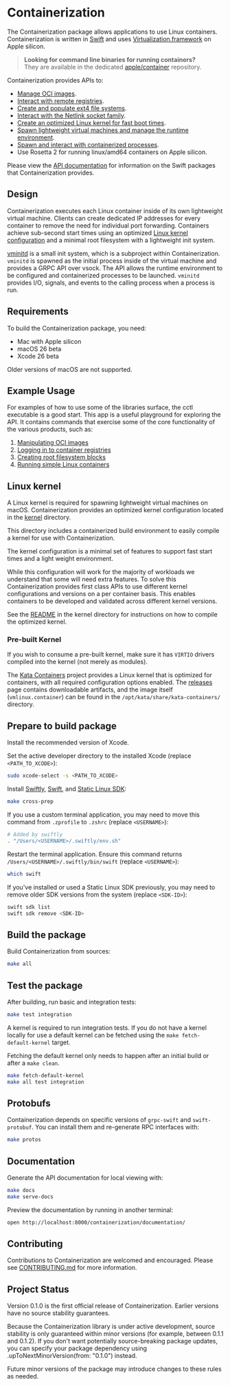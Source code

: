 # Containerization

The Containerization package allows applications to use Linux containers.
Containerization is written in [Swift](https://www.swift.org) and uses [Virtualization.framework](https://developer.apple.com/documentation/virtualization) on Apple silicon.

> **Looking for command line binaries for running containers?**\
> They are available in the dedicated [apple/container](https://github.com/apple/container) repository.

Containerization provides APIs to:

- [Manage OCI images](./Sources/ContainerizationOCI/).
- [Interact with remote registries](./Sources/ContainerizationOCI/Client/).
- [Create and populate ext4 file systems](./Sources/ContainerizationEXT4/).
- [Interact with the Netlink socket family](./Sources/ContainerizationNetlink/).
- [Create an optimized Linux kernel for fast boot times](./kernel/).
- [Spawn lightweight virtual machines and manage the runtime environment](./Sources/Containerization/LinuxContainer.swift).
- [Spawn and interact with containerized processes](./Sources/Containerization/LinuxProcess.swift).
- Use Rosetta 2 for running linux/amd64 containers on Apple silicon.

Please view the [API documentation](https://apple.github.io/containerization/documentation/) for information on the Swift packages that Containerization provides.

## Design

Containerization executes each Linux container inside of its own lightweight virtual machine. Clients can create dedicated IP addresses for every container to remove the need for individual port forwarding. Containers achieve sub-second start times using an optimized [Linux kernel configuration](/kernel) and a minimal root filesystem with a lightweight init system.

[vminitd](/vminitd) is a small init system, which is a subproject within Containerization.
`vminitd` is spawned as the initial process inside of the virtual machine and provides a GRPC API over vsock.
The API allows the runtime environment to be configured and containerized processes to be launched.
`vminitd` provides I/O, signals, and events to the calling process when a process is run.

## Requirements

To build the Containerization package, you need:

- Mac with Apple silicon
- macOS 26 beta
- Xcode 26 beta

Older versions of macOS are not supported. 

## Example Usage

For examples of how to use some of the libraries surface, the cctl executable is a good start. This app is a useful playground for exploring the API. It contains commands that exercise some of the core functionality of the various products, such as:

1. [Manipulating OCI images](./Sources/cctl/ImageCommand.swift)
2. [Logging in to container registries](./Sources/cctl/LoginCommand.swift)
3. [Creating root filesystem blocks](./Sources/cctl/RootfsCommand.swift)
4. [Running simple Linux containers](./Sources/cctl/RunCommand.swift)

## Linux kernel

A Linux kernel is required for spawning lightweight virtual machines on macOS.
Containerization provides an optimized kernel configuration located in the [kernel](./kernel) directory.

This directory includes a containerized build environment to easily compile a kernel for use with Containerization.

The kernel configuration is a minimal set of features to support fast start times and a light weight environment.

While this configuration will work for the majority of workloads we understand that some will need extra features.
To solve this Containerization provides first class APIs to use different kernel configurations and versions on a per container basis.
This enables containers to be developed and validated across different kernel versions.

See the [README](/kernel/README.md) in the kernel directory for instructions on how to compile the optimized kernel.

### Pre-built Kernel

If you wish to consume a pre-built kernel, make sure it has `VIRTIO` drivers compiled into the kernel (not merely as modules).

The [Kata Containers](https://github.com/kata-containers/kata-containers) project provides a Linux kernel that is optimized for containers, with all required configuration options enabled. The [releases](https://github.com/kata-containers/kata-containers/releases/) page contains downloadable artifacts, and the image itself (`vmlinux.container`) can be found in the `/opt/kata/share/kata-containers/` directory. 

## Prepare to build package

Install the recommended version of Xcode.

Set the active developer directory to the installed Xcode (replace `<PATH_TO_XCODE>`):
```bash
sudo xcode-select -s <PATH_TO_XCODE>
``` 

Install [Swiftly](https://github.com/swiftlang/swiftly), [Swift](https://www.swift.org), and [Static Linux SDK](https://www.swift.org/documentation/articles/static-linux-getting-started.html):

```bash
make cross-prep
```

If you use a custom terminal application, you may need to move this command from `.zprofile` to `.zshrc` (replace `<USERNAME>`):

```bash
# Added by swiftly
. "/Users/<USERNAME>/.swiftly/env.sh"
```

Restart the terminal application. Ensure this command returns `/Users/<USERNAME>/.swiftly/bin/swift` (replace `<USERNAME>`):

```bash
which swift
```

If you've installed or used a Static Linux SDK previously, you may need to remove older SDK versions from the system (replace `<SDK-ID>`):

```bash
swift sdk list
swift sdk remove <SDK-ID>
```

## Build the package

Build Containerization from sources:

```bash
make all
```

## Test the package

After building, run basic and integration tests:

```bash
make test integration
```

A kernel is required to run integration tests.
If you do not have a kernel locally for use a default kernel can be fetched using the `make fetch-default-kernel` target.

Fetching the default kernel only needs to happen after an initial build or after a `make clean`.

```bash
make fetch-default-kernel
make all test integration
```

## Protobufs

Containerization depends on specific versions of `grpc-swift` and `swift-protobuf`. You can install them and re-generate RPC interfaces with:

```bash
make protos
```

## Documentation

Generate the API documentation for local viewing with:

```bash
make docs
make serve-docs
```

Preview the documentation by running in another terminal:

```bash
open http://localhost:8000/containerization/documentation/
```

## Contributing

Contributions to Containerization are welcomed and encouraged. Please see [CONTRIBUTING.md](/CONTRIBUTING.md) for more information.

## Project Status

Version 0.1.0 is the first official release of Containerization. Earlier versions have no source stability guarantees.

Because the Containerization library is under active development, source stability is only guaranteed within minor versions (for example, between 0.1.1 and 0.1.2). If you don't want potentially source-breaking package updates, you can specify your package dependency using .upToNextMinorVersion(from: "0.1.0") instead.

Future minor versions of the package may introduce changes to these rules as needed.
